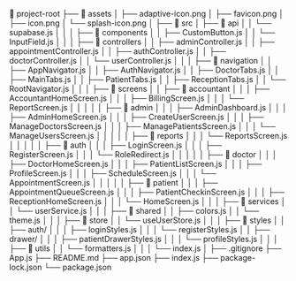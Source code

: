 📂 project-root
├── 📁 assets
│   ├── adaptive-icon.png
│   ├── favicon.png
│   ├── icon.png
│   └── splash-icon.png
│
├── 📁 src
│   ├── 📁 api
│   │   └── supabase.js
│   │
│   ├── 📁 components
│   │   ├── CustomButton.js
│   │   └── InputField.js
│   │
│   ├── 📁 controllers
│   │   ├── adminController.js
│   │   ├── appointmentController.js
│   │   ├── authController.js
│   │   ├── doctorController.js
│   │   └── userController.js
│   │
│   ├── 📁 navigation
│   │   ├── AppNavigator.js
│   │   ├── AuthNavigator.js
│   │   ├── DoctorTabs.js
│   │   ├── MainTabs.js
│   │   ├── PatientTabs.js
│   │   ├── ReceptionTabs.js
│   │   └── RootNavigator.js
│   │
│   ├── 📁 screens
│   │   ├── 📁 accountant
│   │   │   ├── AccountantHomeScreen.js
│   │   │   ├── BillingScreen.js
│   │   │   └── ReportScreen.js
│   │   │
│   │   ├── 📁 admin
│   │   │   ├── AdminDashboard.js
│   │   │   ├── AdminHomeScreen.js
│   │   │   ├── CreateUserScreen.js
│   │   │   ├── ManageDoctorsScreen.js
│   │   │   ├── ManagePatientsScreen.js
│   │   │   └── ManageUsersScreen.js
│   │   │
│   │   ├── 📁 reports
│   │   │   └── ReportsScreen.js
│   │   │
│   │   ├── 📁 auth
│   │   │   ├── LoginScreen.js
│   │   │   ├── RegisterScreen.js
│   │   │   └── RoleRedirect.js
│   │   │
│   │   ├── 📁 doctor
│   │   │   ├── DoctorHomeScreen.js
│   │   │   ├── PatientListScreen.js
│   │   │   ├── ProfileScreen.js
│   │   │   ├── ScheduleScreen.js
│   │   │   └── AppointmentScreen.js
│   │   │
│   │   ├── 📁 patient
│   │   │   ├── AppointmentQueueScreen.js
│   │   │   ├── PatientCheckinScreen.js
│   │   │   ├── ReceptionHomeScreen.js
│   │   │   └── HomeScreen.js
│   │
│   ├── 📁 services
│   │   └── userService.js
│   │
│   ├── 📁 shared
│   │   ├── colors.js
│   │   └── theme.js
│   │
│   ├── 📁 store
│   │   └── useUserStore.js
│   │
│   ├── 📁 styles
│   │   ├── auth/
│   │   │   ├── loginStyles.js
│   │   │   └── registerStyles.js
│   │   ├── drawer/
│   │   │   ├── patientDrawerStyles.js
│   │   │   └── profileStyles.js
│   │
│   ├── 📁 utils
│   │   └── formatters.js
│   │
│   └── index.js
│
├── .gitignore
├── App.js
├── README.md
├── app.json
├── index.js
├── package-lock.json
└── package.json

